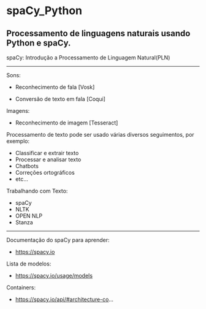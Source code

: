 # spaCy_Python


##  Processamento de linguagens naturais usando Python e spaCy.

spaCy: Introdução a Processamento de Linguagem Natural(PLN)

------------------------------------------------------------------------------
Sons:  
 - Reconhecimento de fala [Vosk]
	
 - Conversão de texto em fala [Coqui]


Imagens:

 - Reconhecimento de imagem [Tesseract]


Processamento de texto pode ser usado várias diversos seguimentos, por exemplo:

- Classificar e extrair texto 
- Processar e analisar texto
- Chatbots
- Correções ortográficos
- etc...


Trabalhando com Texto:
- spaCy
- NLTK
- OPEN NLP
- Stanza

------------------------------------------------------------------------------
Documentação do spaCy para aprender:
 - https://spacy.io

 Lista de modelos: 
 - https://spacy.io/usage/models 

Containers: 
 - https://spacy.io/api/#architecture-co...
